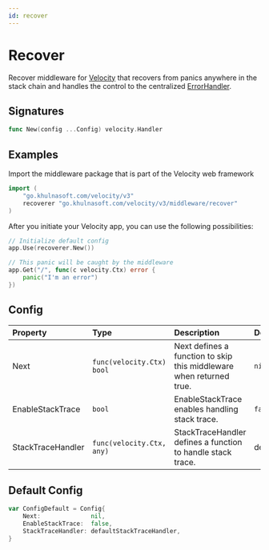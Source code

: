 ```yaml
---
id: recover
---
```


# Recover

Recover middleware for [Velocity](https://go.khulnasoft.com/velocity) that recovers from panics anywhere in the stack chain and handles the control to the centralized [ErrorHandler](https://docs.khulnasoft.io/guide/error-handling).

## Signatures

```go
func New(config ...Config) velocity.Handler
```

## Examples

Import the middleware package that is part of the Velocity web framework

```go
import (
    "go.khulnasoft.com/velocity/v3"
    recoverer "go.khulnasoft.com/velocity/v3/middleware/recover"
)
```

After you initiate your Velocity app, you can use the following possibilities:

```go
// Initialize default config
app.Use(recoverer.New())

// This panic will be caught by the middleware
app.Get("/", func(c velocity.Ctx) error {
    panic("I'm an error")
})
```

## Config

| Property          | Type                            | Description                                                         | Default                  |
|:------------------|:--------------------------------|:--------------------------------------------------------------------|:-------------------------|
| Next              | `func(velocity.Ctx) bool`         | Next defines a function to skip this middleware when returned true. | `nil`                    |
| EnableStackTrace  | `bool`                          | EnableStackTrace enables handling stack trace.                      | `false`                  |
| StackTraceHandler | `func(velocity.Ctx, any)` | StackTraceHandler defines a function to handle stack trace.         | defaultStackTraceHandler |

## Default Config

```go
var ConfigDefault = Config{
    Next:              nil,
    EnableStackTrace:  false,
    StackTraceHandler: defaultStackTraceHandler,
}
```
